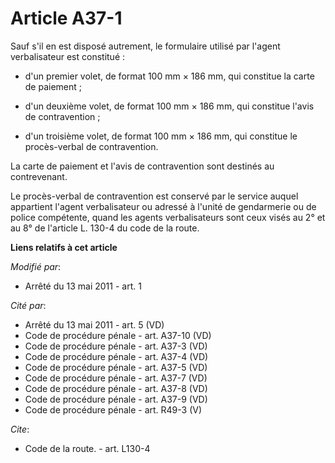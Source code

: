 # Article A37-1

Sauf s'il en est disposé autrement, le formulaire utilisé par l'agent verbalisateur est constitué :

- d'un premier volet, de format 100 mm × 186 mm, qui constitue la carte de paiement ;

- d'un deuxième volet, de format 100 mm × 186 mm, qui constitue l'avis de contravention ;

- d'un troisième volet, de format 100 mm × 186 mm, qui constitue le procès-verbal de contravention. 

La carte de paiement et l'avis de contravention sont destinés au contrevenant. 

Le procès-verbal de contravention est conservé par le service auquel appartient l'agent verbalisateur ou adressé à l'unité de
gendarmerie ou de police compétente, quand les agents verbalisateurs sont ceux visés au 2° et au 8° de l'article L. 130-4 du
code de la route.

**Liens relatifs à cet article**

_Modifié par_:

  - Arrêté du 13 mai 2011 - art. 1

_Cité par_:

  - Arrêté du 13 mai 2011 - art. 5 (VD)
  - Code de procédure pénale - art. A37-10 (VD)
  - Code de procédure pénale - art. A37-3 (VD)
  - Code de procédure pénale - art. A37-4 (VD)
  - Code de procédure pénale - art. A37-5 (VD)
  - Code de procédure pénale - art. A37-7 (VD)
  - Code de procédure pénale - art. A37-8 (VD)
  - Code de procédure pénale - art. A37-9 (VD)
  - Code de procédure pénale - art. R49-3 (V)

_Cite_:

  - Code de la route. - art. L130-4
